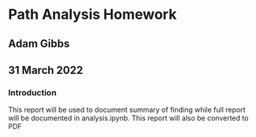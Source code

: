 # Path Analysis Homework
## Adam Gibbs
## 31 March 2022

### Introduction
This report will be used to document summary of finding while full report will be documented in analysis.ipynb. This report will also be converted to PDF